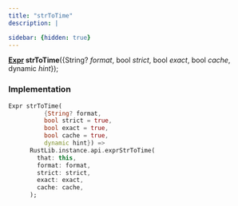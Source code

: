 ```yaml
---
title: "strToTime"
description: |

sidebar: {hidden: true}
---
```

<span class="dart-code"><strong>[Expr] strToTime</strong>({<span class="nobr">String? <i>format</i></span>, <span class="nobr">bool <i>strict</i></span>, <span class="nobr">bool <i>exact</i></span>, <span class="nobr">bool <i>cache</i></span>, <span class="nobr">dynamic <i>hint</i></span>});</span>


### Implementation
```dart
Expr strToTime(
          {String? format,
          bool strict = true,
          bool exact = true,
          bool cache = true,
          dynamic hint}) =>
      RustLib.instance.api.exprStrToTime(
        that: this,
        format: format,
        strict: strict,
        exact: exact,
        cache: cache,
      );
```

[Expr]: /reference/classes/expr/